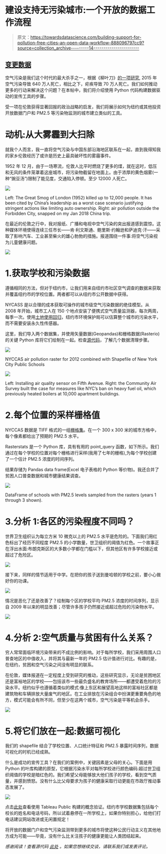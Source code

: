 # 建设支持无污染城市:一个开放的数据工作流程

> 原文：<https://towardsdatascience.com/building-support-for-pollution-free-cities-an-open-data-workflow-888096797cc9?source=collection_archive---------14----------------------->

## [变更数据](https://towardsdatascience.com/tagged/data-for-change)

空气污染是我们这个时代的最大杀手之一，根据《柳叶刀》[的一项研究](https://www.sciencedirect.com/science/article/pii/S0140673616316798#fig1), 2015 年空气污染导致 640 万人死亡，相比之下，疟疾导致 70 万人死亡。我们如何推动更多的行动来解决这个问题？在本帖中，我们将介绍使用 Python 代码构建数据驱动的宣传工具的步骤。

受一项在伦敦获得显著回报的政治战略的启发，我们将展示如何为纽约或其他投资开放数据门户和 PM2.5 等污染物监测的城市建立类似的工具。

# 动机:从大雾霾到大扫除

就我个人而言，我一直将空气污染与中国东部沿海地区联系在一起，直到我得知我的家乡伦敦经历了或许是历史上最具破坏性的雾霾事件。

1952 年 12 月，由于一场寒流，伦敦人比平时燃烧了更多的煤，就在这时，低压和无风的条件笼罩着这座城市，将污染物截留在地面上。由于浓厚的黄色烟雾(一种“豌豆汤”)限制了能见度，交通陷入停顿。至少 12000 人死亡。

![](img/ce2dcc481e41d64a92dfb832dc403a1a.png)

Left: The Great Smog of London (1952) killed up to 12,000 people. It has been cited by China’s leadership as a worst case scenario justifying stringent actions like limiting auto ownership. Right: air pollution outside the Forbidden City, snapped on my Jan 2018 China trip.

在最近的伦敦之行中，我对报纸、广播和电视中空气污染的突出报道感到震惊。这种媒体环境使得连续三任市长——肯·利文斯通、鲍里斯·约翰逊和萨迪克·汗——采取了影响汽车、工业甚至柴火的雄心勃勃的措施。报道围绕一件事:将空气污染视为儿童健康问题。

![](img/83d7a438cf52e97382d441362385af3d.png)

# 1.获取学校和污染数据

遵循相同的方法，但对于纽约市，让我们用来自纽约市社区空气调查的数据来获取并覆盖纽约市的学校位置。两者都可以从纽约市公开数据中获得。

NYCASS 是以合理的成本获取可操作的城市级空气污染数据的绝佳模型。从 2008 年开始，城市工人在 150 个地点安装了便携式空气质量监测器，每次两周，每季一次。使用[土地使用回归](http://nyam.org/media/filer_public/71/7c/717c1a15-eb6d-4584-8a29-06415aa8e22c/new_york_city_community_air_survey.pdf)，纽约市环境保护局可以估算整个城市的污染水平，而不需要安装永久性传感器。

这里，我们导入两个数据集，并使用矢量数据(Geopandas)和栅格数据(Rasterio)的关键 Python 库将它们绘制在一起。检查[源代码](https://github.com/nj935/nj935.github.io/blob/master/NYC_air_pollution.ipynb)，了解几个数据清理步骤。

![](img/fca9356d681e3f0a2a849b0d26fe9896.png)

NYCCAS air pollution raster for 2012 combined with Shapefile of New York City Public Schools

![](img/4d58315943b6caa409acb56afa71b616.png)

Left: Installing air quality sensor on Fifth Avenue. Right: the Community Air Survey built the case for measures like NYC’s ban on heavy fuel oil, which previously heated boilers at 10,000 apartment buildings.

# 2.每个位置的采样栅格值

NYCCAS 数据是 TIFF 格式的一组[栅格集](https://data.cityofnewyork.us/Environment/NYCCAS-Air-Pollution-Rasters/q68s-8qxv)。在一个 300 x 300 米的城市方格中，每个像素都给出了预期的 PM2.5 水平。

Rasterstats 是一个 Python 库，具有有用的 point_query 函数，如下所示。我们通过在每个学校的位置对每个栅格进行采样(我用了七年的栅格),为每个学校创建了一个估计 PM2.5 浓度的时间序列。

结果存储为 Pandas data frame(Excel 电子表格的 Python 等价物)。我还合并了贫困人口普查数据和城市健康结果调查。

![](img/7530206bd698b5ebf38568ddea75dacd.png)

DataFrame of schools with PM2.5 levels sampled from the rasters (years 1 through 3 shown).

# 3.分析 1:各区的污染程度不同吗？

世界卫生组织认为每立方米 10 微克以上的 PM2.5 水平是危险的。下面我们用红色标出了经历不同程度 PM2.5 的小学数量，世卫组织的阈值为红色。一个故事正在浮出水面:布朗克斯区的大多数小学都在门槛以下，但其他区有许多学校接近或超过了危险区。

![](img/27677ca4cf287cd5c640f8d5e018affb.png)

接下来，同样的情节适用于中学。在把你的孩子送到曼哈顿的学校之前，要小心做好你的功课。

![](img/08b67161a9e757fc24f262c27f0f30a7.png)

情况是恶化了还是改善了？绘制每个区的学校平均 PM2.5 浓度的时间序列，显示自 2009 年以来的明显改善；尽管许多孩子仍然接近或超过危险的污染物水平。

![](img/fbccb9f3567f1ab7e4b774f7973bcd9f.png)

# 4.分析 2:空气质量与贫困有什么关系？

穷人常常面临环境污染带来的不成比例的影响。对于每所学校，我们采用周围人口普查地区的中值收入，并将其与最新一年的 PM2.5 估计值进行对比。有趣的是，在纽约，贫困和空气污染之间没有明显的联系。

在伦敦，媒体报道在一定程度上受到研究的推动，这些研究显示，无论是贫困地区还是富裕地区的学校——包括该市一些最负盛名的教育场所——都遭受着危险的污染水平。纽约似乎也遵循着类似的模式:像上东区和展望高地这样的富裕社区都是建筑物和车辆排放大量废气的地区。在工业排放在污染组合中扮演更重要角色的地方，模式可能会有所不同，但至少在这两个城市，空气污染是平等机会杀手。

![](img/552ced49dc50dfc7f544d75db0bec42e.png)

# 5.将它们放在一起:数据可视化

我们的 shapefile 结合了学校位置、人口统计特征和 PM2.5 暴露时间序列，数据可视化的时机已经成熟。

什么是成功的宣传工具？在我们的案例中，关键因素是父母的关心。下面是用 Python 的叶库构建的原型，它根据污染水平对每所学校进行颜色编码:超过世卫组织阈值的学校是暗红色的。我们希望父母能够放大他们孩子的学校，看到空气质量，并感到愤怒。没有什么比父母要求为孩子的健康采取行动更能在市政厅推动事态发展了。

![](img/e764a561b7a83ecf0f9b278f78648cb1.png)

点击[此处](https://public.tableau.com/profile/nick.jones4257#!/vizhome/NYC_air_2/Dashboard1?publish=yes)查看使用 Tableau Public 构建的概念验证。纽约市学校数据集包括每个校长的姓名和电话号码，所以试着悬停在一所学校上，如果你特别担心，给他们打电话建议网站改进或无闲置规定！

将开放的数据门户和空气污染监测带到更多的城市将使这种公民行动主义在其他地方成为可能——毕竟，没有什么比关注孩子的健康更能让人类团结起来。

*感谢阅读！查看源代码* [*此处*](https://github.com/nj935/nj935.github.io/blob/master/NYC_air_pollution.ipynb) *。如果您想继续交谈，请联系我们或发表评论。*